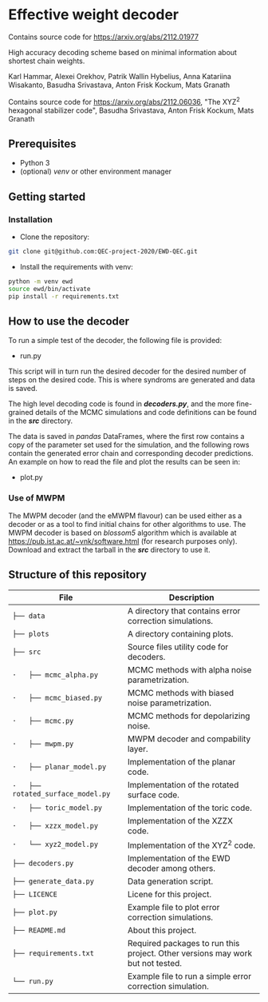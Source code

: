 # Effective weight decoder

Contains source code for https://arxiv.org/abs/2112.01977

High accuracy decoding scheme based on minimal information about shortest chain weights.

Karl Hammar, Alexei Orekhov, Patrik Wallin Hybelius, Anna Katariina Wisakanto, Basudha Srivastava, Anton Frisk Kockum, Mats Granath

Contains source code for https://arxiv.org/abs/2112.06036, "The XYZ<sup>2</sup> hexagonal stabilizer code", Basudha Srivastava, Anton Frisk Kockum, Mats Granath


## Prerequisites 
- Python 3
- (optional) *venv* or other environment manager

## Getting started 
### Installation 
- Clone the repository:
```bash
git clone git@github.com:QEC-project-2020/EWD-QEC.git
```
- Install the requirements with venv:

```bash
python -m venv ewd
source ewd/bin/activate
pip install -r requirements.txt
```
## How to use the decoder

To run a simple test of the decoder, the following file is provided:
- run.py

This script will in turn run the desired decoder for the desired number of steps on the desired code. This is where syndroms are generated and data is saved.

The high level decoding code is found in ***decoders.py***, and the more fine-grained details of the MCMC simulations and code definitions can be found in the ***src*** directory.

The data is saved in *pandas* DataFrames, where the first row contains a copy of the parameter set used for the simulation, and the following rows contain the generated error chain and corresponding decoder predictions. An example on how to read the file and plot the results can be seen in:
- plot.py

### Use of MWPM
The MWPM decoder (and the eMWPM flavour) can be used either as a decoder or as a tool to find initial chains for other algorithms to use. The MWPM decoder is based on *blossom5* algorithm which is available at https://pub.ist.ac.at/~vnk/software.html (for research purposes only). Download and extract the tarball in the ***src*** directory to use it.
## Structure of this repository

File | Description
----- | -----
`├── data` | A directory that contains error correction simulations.
`├── plots` | A directory containing plots.
`├── src` | Source files utility code for decoders.
`·   ├── mcmc_alpha.py` | MCMC methods with alpha noise parametrization.
`·   ├── mcmc_biased.py` | MCMC methods with biased noise parametrization.
`·   ├── mcmc.py` | MCMC methods for depolarizing noise.
`·   ├── mwpm.py` | MWPM decoder and compability layer.
`·   ├── planar_model.py` | Implementation of the planar code.
`·   ├── rotated_surface_model.py` | Implementation of the rotated surface code.
`·   ├── toric_model.py` | Implementation of the toric code.
`·   ├── xzzx_model.py` | Implementation of the XZZX code.
`·   └── xyz2_model.py` | Implementation of the XYZ<sup>2</sup> code.
`├── decoders.py` | Implementation of the EWD decoder among others.
`├── generate_data.py` | Data generation script.
`├── LICENCE` | Licene for this project.
`├── plot.py` | Example file to plot error correction simulations.
`├── README.md` | About this project.
`├── requirements.txt` | Required packages to run this project. Other versions may work but not tested.
`└── run.py` | Example file to run a simple error correction simulation.
